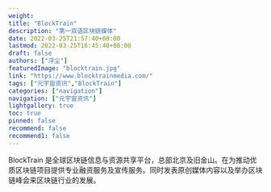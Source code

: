 ```yaml
---
weight: 
title: "BlockTrain"
description: "第一双语区块链媒体"
date: 2022-03-25T21:57:40+08:00
lastmod: 2022-03-25T16:45:40+08:00
draft: false
authors: ["浮尘"]
featuredImage: "blocktrain.jpg"
link: "https://www.blocktrainmedia.com/"
tags: ["元宇宙资讯","BlockTrain"]
categories: ["navigation"]
navigation: ["元宇宙资讯"]
lightgallery: true
toc: true
pinned: false
recommend: false
recommend1: false
---
```

BlockTrain 是全球区块链信息与资源共享平台，总部北京及旧金山。在为推动优质区块链项目提供专业融资服务及宣传服务。同时发表原创媒体内容以及举办区块链峰会来区块链行业的发展。